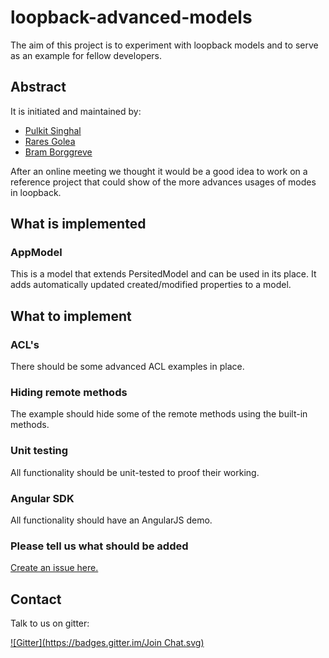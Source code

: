 # loopback-advanced-models

The aim of this project is to experiment with loopback models and to serve as
an example for fellow developers.

## Abstract

It is initiated and maintained by:

- [Pulkit Singhal](https://github.com/pulkitsinghal)
- [Rares Golea](https://github.com/rgolea)
- [Bram Borggreve](https://github.com/beeman)

After an online meeting we thought it would be a good idea to work on a reference
project that could show of the more advances usages of modes in loopback.

## What is implemented

### AppModel

This is a model that extends PersitedModel and can be used in its place. It adds
automatically updated created/modified properties to a model.

## What to implement

### ACL's

There should be some advanced ACL examples in place.

### Hiding remote methods

The example should hide some of the remote methods using the built-in methods.

### Unit testing

All functionality should be unit-tested to proof their working.

### Angular SDK

All functionality should have an AngularJS demo.

### Please tell us what should be added

[Create an issue here.](https://github.com/beeman/loopback-advanced-models/issues)

## Contact

Talk to us on gitter:

[![Gitter](https://badges.gitter.im/Join Chat.svg)](https://gitter.im/beeman/loopback-advanced-models?utm_source=badge&utm_medium=badge&utm_campaign=pr-badge&utm_content=badge)
